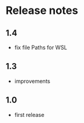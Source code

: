 # Release notes

## 1.4
- fix file Paths for WSL
## 1.3
- improvements
## 1.0
- first release

<!-- do not remove -->
